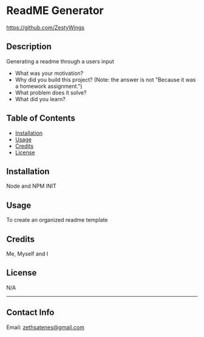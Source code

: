 # ReadME Generator

https://github.com/ZestyWings

## Description

Generating a readme through a users input

- What was your motivation?
- Why did you build this project? (Note: the answer is not "Because it was a homework assignment.")
- What problem does it solve?
- What did you learn?

## Table of Contents 

- [Installation](#installation)
- [Usage](#usage)
- [Credits](#credits)
- [License](#license)

## Installation

Node and NPM INIT

## Usage

To create an organized readme template

## Credits

Me, Myself and I

## License

N/A

---

## Contact Info

Email: zethsatenes@gmail.com
